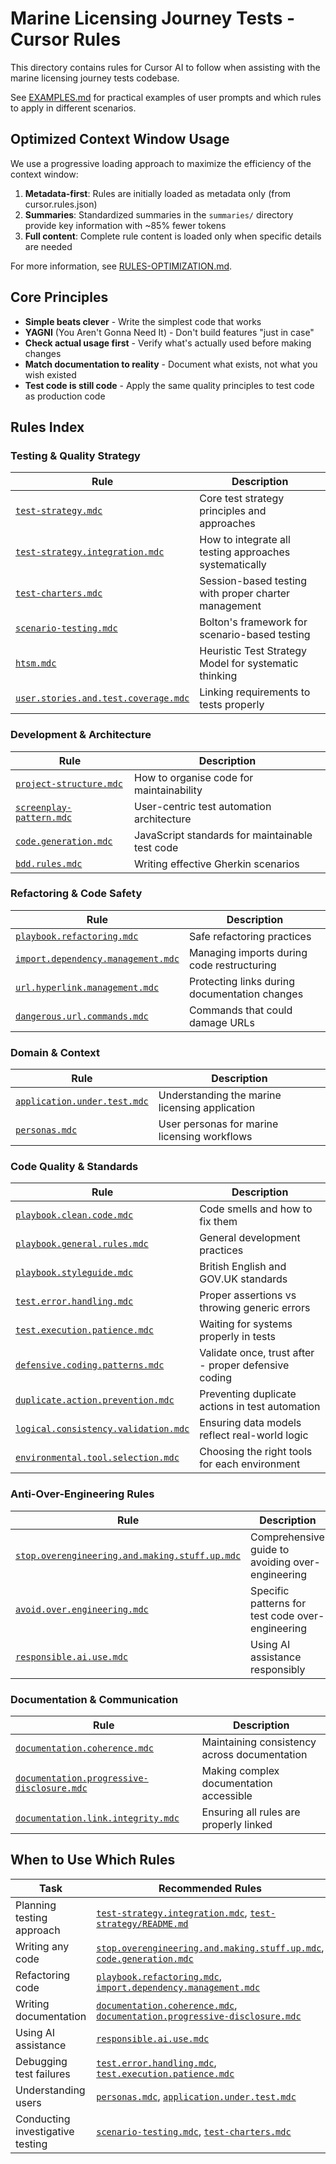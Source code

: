 # Marine Licensing Journey Tests - Cursor Rules

This directory contains rules for Cursor AI to follow when assisting with the marine licensing journey tests codebase.

See [EXAMPLES.md](./EXAMPLES.md) for practical examples of user prompts and which rules to apply in different scenarios.

## Optimized Context Window Usage

We use a progressive loading approach to maximize the efficiency of the context window:

1. **Metadata-first**: Rules are initially loaded as metadata only (from cursor.rules.json)
2. **Summaries**: Standardized summaries in the `summaries/` directory provide key information with ~85% fewer tokens
3. **Full content**: Complete rule content is loaded only when specific details are needed

For more information, see [RULES-OPTIMIZATION.md](..//RULES-OPTIMIZATION.md).

## Core Principles

- **Simple beats clever** - Write the simplest code that works
- **YAGNI** (You Aren't Gonna Need It) - Don't build features "just in case"
- **Check actual usage first** - Verify what's actually used before making changes
- **Match documentation to reality** - Document what exists, not what you wish existed
- **Test code is still code** - Apply the same quality principles to test code as production code

## Rules Index

### Testing & Quality Strategy

| Rule                                                                         | Description                                            |
| ---------------------------------------------------------------------------- | ------------------------------------------------------ |
| [`test-strategy.mdc`](./test-strategy.mdc)                                   | Core test strategy principles and approaches           |
| [`test-strategy.integration.mdc`](./test-strategy.integration.mdc)           | How to integrate all testing approaches systematically |
| [`test-charters.mdc`](./test-charters.mdc)                                   | Session-based testing with proper charter management   |
| [`scenario-testing.mdc`](./scenario-testing.mdc)                             | Bolton's framework for scenario-based testing          |
| [`htsm.mdc`](./htsm.mdc)                                                     | Heuristic Test Strategy Model for systematic thinking  |
| [`user.stories.and.test.coverage.mdc`](./user.stories.and.test.coverage.mdc) | Linking requirements to tests properly                 |

### Development & Architecture

| Rule                                                 | Description                                     |
| ---------------------------------------------------- | ----------------------------------------------- |
| [`project-structure.mdc`](./project-structure.mdc)   | How to organise code for maintainability        |
| [`screenplay-pattern.mdc`](./screenplay-pattern.mdc) | User-centric test automation architecture       |
| [`code.generation.mdc`](./code.generation.mdc)       | JavaScript standards for maintainable test code |
| [`bdd.rules.mdc`](./bdd.rules.mdc)                   | Writing effective Gherkin scenarios             |

### Refactoring & Code Safety

| Rule                                                                     | Description                                   |
| ------------------------------------------------------------------------ | --------------------------------------------- |
| [`playbook.refactoring.mdc`](./playbook.refactoring.mdc)                 | Safe refactoring practices                    |
| [`import.dependency.management.mdc`](./import.dependency.management.mdc) | Managing imports during code restructuring    |
| [`url.hyperlink.management.mdc`](./url.hyperlink.management.mdc)         | Protecting links during documentation changes |
| [`dangerous.url.commands.mdc`](./dangerous.url.commands.mdc)             | Commands that could damage URLs               |

### Domain & Context

| Rule                                                         | Description                                    |
| ------------------------------------------------------------ | ---------------------------------------------- |
| [`application.under.test.mdc`](./application.under.test.mdc) | Understanding the marine licensing application |
| [`personas.mdc`](./personas.mdc)                             | User personas for marine licensing workflows   |

### Code Quality & Standards

| Rule                                                                         | Description                                          |
| ---------------------------------------------------------------------------- | ---------------------------------------------------- |
| [`playbook.clean.code.mdc`](./playbook.clean.code.mdc)                       | Code smells and how to fix them                      |
| [`playbook.general.rules.mdc`](./playbook.general.rules.mdc)                 | General development practices                        |
| [`playbook.styleguide.mdc`](./playbook.styleguide.mdc)                       | British English and GOV.UK standards                 |
| [`test.error.handling.mdc`](./test.error.handling.mdc)                       | Proper assertions vs throwing generic errors         |
| [`test.execution.patience.mdc`](./test.execution.patience.mdc)               | Waiting for systems properly in tests                |
| [`defensive.coding.patterns.mdc`](./defensive.coding.patterns.mdc)           | Validate once, trust after - proper defensive coding |
| [`duplicate.action.prevention.mdc`](./duplicate.action.prevention.mdc)       | Preventing duplicate actions in test automation      |
| [`logical.consistency.validation.mdc`](./logical.consistency.validation.mdc) | Ensuring data models reflect real-world logic        |
| [`environmental.tool.selection.mdc`](./environmental.tool.selection.mdc)     | Choosing the right tools for each environment        |

### Anti-Over-Engineering Rules

| Rule                                                                                             | Description                                      |
| ------------------------------------------------------------------------------------------------ | ------------------------------------------------ |
| [`stop.overengineering.and.making.stuff.up.mdc`](./stop.overengineering.and.making.stuff.up.mdc) | Comprehensive guide to avoiding over-engineering |
| [`avoid.over.engineering.mdc`](./avoid.over.engineering.mdc)                                     | Specific patterns for test code over-engineering |
| [`responsible.ai.use.mdc`](./responsible.ai.use.mdc)                                             | Using AI assistance responsibly                  |

### Documentation & Communication

| Rule                                                                                     | Description                                  |
| ---------------------------------------------------------------------------------------- | -------------------------------------------- |
| [`documentation.coherence.mdc`](./documentation.coherence.mdc)                           | Maintaining consistency across documentation |
| [`documentation.progressive-disclosure.mdc`](./documentation.progressive-disclosure.mdc) | Making complex documentation accessible      |
| [`documentation.link.integrity.mdc`](./documentation.link.integrity.mdc)                 | Ensuring all rules are properly linked       |

## When to Use Which Rules

| Task                             | Recommended Rules                                                                                                                                        |
| -------------------------------- | -------------------------------------------------------------------------------------------------------------------------------------------------------- |
| Planning testing approach        | [`test-strategy.integration.mdc`](./test-strategy.integration.mdc), [`test-strategy/README.md`](../test-strategy/README.md)                              |
| Writing any code                 | [`stop.overengineering.and.making.stuff.up.mdc`](./stop.overengineering.and.making.stuff.up.mdc), [`code.generation.mdc`](./code.generation.mdc)         |
| Refactoring code                 | [`playbook.refactoring.mdc`](./playbook.refactoring.mdc), [`import.dependency.management.mdc`](./import.dependency.management.mdc)                       |
| Writing documentation            | [`documentation.coherence.mdc`](./documentation.coherence.mdc), [`documentation.progressive-disclosure.mdc`](./documentation.progressive-disclosure.mdc) |
| Using AI assistance              | [`responsible.ai.use.mdc`](./responsible.ai.use.mdc)                                                                                                     |
| Debugging test failures          | [`test.error.handling.mdc`](./test.error.handling.mdc), [`test.execution.patience.mdc`](./test.execution.patience.mdc)                                   |
| Understanding users              | [`personas.mdc`](./personas.mdc), [`application.under.test.mdc`](./application.under.test.mdc)                                                           |
| Conducting investigative testing | [`scenario-testing.mdc`](./scenario-testing.mdc), [`test-charters.mdc`](./test-charters.mdc)                                                             |
